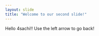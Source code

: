 ```yaml
---
layout: slide
title: "Welcome to our second slide!"
---
```

Hello 4sachi!!
Use the left arrow to go back!